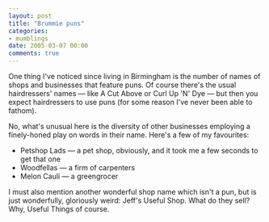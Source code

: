 ```yaml
---
layout: post
title: "Brummie puns"
categories:
- mumblings
date: 2005-03-07 00:00
comments: true
---
```


<p>One thing I've noticed since living in Birmingham is the number of names of shops and businesses that feature puns. Of course there's the usual hairdressers' names &mdash; like A Cut Above or Curl Up 'N' Dye &mdash; but then you expect hairdressers to use puns (for some reason I've never been able to fathom).</p>

<p>No, what's unusual here is the diversity of other businesses employing a finely-honed play on words in their name. Here's a few of my favourites:</p>

<ul>
<li>Petshop Lads &mdash; a pet shop, obviously, and it took me a few seconds to get that one</li>
<li>Woodfellas &mdash; a firm of carpenters</li>
<li>Melon Cauli &mdash; a greengrocer</li>
</ul>

<p>I must also mention another wonderful shop name which isn't a pun, but is just wonderfully, gloriously weird: Jeff's Useful Shop. What do they sell? Why, Useful Things of course.</p>



